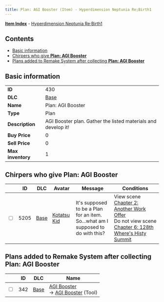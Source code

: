 ```yaml
---
title: Plan: AGI Booster (Item) - Hyperdimension Neptunia Re;Birth1
---
```


[**Item Index**](/neptunia/rb1/item/index.html) - [Hyperdimension Neptunia Re;Birth1](/neptunia/rb1)

## Contents

- [Basic information](#basic-information)
- [Chirpers who give **Plan: AGI Booster**](#chirpers-who-give-plan-agi-booster)
- [Plans added to Remake System after collecting **Plan: AGI Booster**](#plans-added-to-remake-system-after-collecting-plan-agi-booster)

## Basic information

|   |   |
| -- | -- |
| **ID** | 430 |
| **DLC** | [Base](/neptunia/rb1/dlc/1-base.html) |
| **Name** | Plan: AGI Booster |
| **Type** | Plan |
| **Description** | AGI Booster plan. Gather the listed materials and develop it! |
| **Buy Price** | 0 |
| **Sell Price** | 0 |
| **Max inventory** | 1 |


## Chirpers who give **Plan: AGI Booster**

|    | ID | DLC | Avatar | Message | Conditions |
| -- | -- | --- | ------ | ------- | ---------- |
| <input type="checkbox" id="rb1-chirper-event-1-5205" class="trackbox" /> | 5205 | [Base](/neptunia/rb1/dlc/1-base.html) | [Kotatsu Kid](/neptunia/rb1/undefined/1-261-kotatsu-kid.html) | It's supposed to be a Plan for an item.<br />So...what am I supposed to do with this? | View scene [Chapter 2: Another Work Offer](/neptunia/rb1/scene/1-221-chapter-2-another-work-offer.html)<br />Do not view scene [Chapter 6: 128th Where's Histy Summit](/neptunia/rb1/scene/1-601-chapter-6-128th-wheres-histy-summit.html) |


## Plans added to Remake System after collecting **Plan: AGI Booster**

|    | ID | DLC | Name |
| -- | -- | --- | ---- |
| <input type="checkbox" id="rb1-remake-1-342" class="trackbox" /> | 342 | [Base](/neptunia/rb1/dlc/1-base.html) | [AGI Booster](/neptunia/rb1/remake/1-342-agi-booster.html)<br /> → [AGI Booster](/neptunia/rb1/item/1-35-agi-booster.html) (Tool) |
